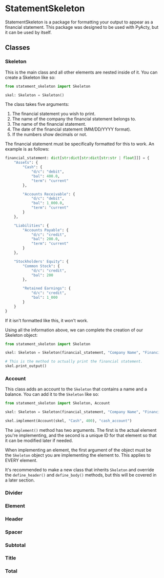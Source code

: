 # StatementSkeleton
StatementSkeleton is a package for formatting your output to appear as a financial statement. This package was designed
to be used with PyActy, but it can be used by itself.

## Classes

### Skeleton
This is the main class and all other elements are nested inside of it. You can create a Skeleton like so:
```py
from statement_skeleton import Skeleton

skel: Skeleton = Skeleton()
```
The class takes five arguments:
1. The financial statement you wish to print.
2. The name of the company the financial statement belongs to.
3. The name of the financial statement.
4. The date of the financial statement (MM/DD/YYYY format).
5. If the numbers show decimals or not.

The financial statement must be specifically formatted for this to work. An example is as follows:
```py
financial_statement: dict[str:dict[str:dict[str:str | float]]] = {
    "Assets": {
        "Cash": {
            "d/c": "debit",
            "bal": 400.0,
            "term": "current"
        },

        "Accounts Receivable": {
            "d/c": "debit",
            "bal": 1_000.0,
            "term": "current"
        }
    },

    "Liabilities": {
        "Accounts Payable": {
            "d/c": "credit",
            "bal": 200.0,
            "term": "current"
        }
    },

    "Stockholders' Equity": {
        "Common Stock": {
            "d/c": "credit",
            "bal": 200
        },

        "Retained Earnings": {
            "d/c": "credit",
            "bal": 1_000
        }
    }
}
```
If it isn't formatted like this, it won't work.

Using all the information above, we can complete the creation of our Skeleton object:
```py
from statement_skeleton import Skeleton

skel: Skeleton = Skeleton(financial_statement, "Company Name", "Financial Statement", "12/31/2024", decimals=False)

# This is the method to actually print the financial statement.
skel.print_output()
```

### Account
This class adds an account to the `Skeleton` that contains a name and a balance. You can add it to the `Skeleton` like so:
```py
from statement_skeleton import Skeleton, Account

skel: Skeleton = Skeleton(financial_statement, "Company Name", "Financial Statement", "12/31/2024", decimals=False)

skel.implement(Account(skel, "Cash", 400), "cash_account")
```
The `implement()` method has two arguments. The first is the actual element you're implementing, and the second is a 
unique ID for that element so that it can be modified later if needed.

When implementing an element, the first argument of the object must be the `Skeleton` object you are implementing the
element to. This applies to EVERY element.

It's recommended to make a new class that inherits `Skeleton` and override the `define_header()` and `define_body()` 
methods, but this will be covered in a later section.

### Divider

### Element

### Header

### Spacer

### Subtotal

### Title

### Total